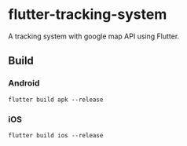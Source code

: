 # flutter-tracking-system
A tracking system with google map API using Flutter.
## Build
### Android
```
flutter build apk --release
```
### iOS
```
flutter build ios --release
```